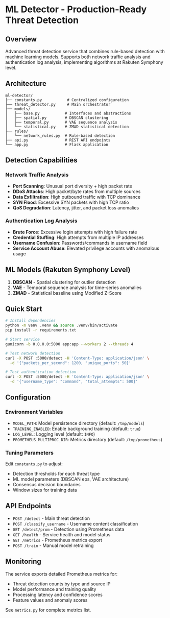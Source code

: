 # ML Detector - Production-Ready Threat Detection

## Overview

Advanced threat detection service that combines rule-based detection with machine learning models. Supports both network traffic analysis and authentication log analysis, implementing algorithms at Rakuten Symphony level.

## Architecture

```
ml-detector/
├── constants.py           # Centralized configuration
├── threat_detector.py     # Main orchestrator  
├── models/
│   ├── base.py           # Interfaces and abstractions
│   ├── spatial.py        # DBSCAN clustering
│   ├── temporal.py       # VAE sequence analysis
│   └── statistical.py    # ZMAD statistical detection
├── rules/
│   └── network_rules.py  # Rule-based detection
├── api.py                # REST API endpoints
└── app.py                # Flask application
```

## Detection Capabilities

### Network Traffic Analysis
- **Port Scanning**: Unusual port diversity + high packet rate
- **DDoS Attacks**: High packet/byte rates from multiple sources  
- **Data Exfiltration**: High outbound traffic with TCP dominance
- **SYN Flood**: Excessive SYN packets with high TCP ratio
- **QoS Degradation**: Latency, jitter, and packet loss anomalies

### Authentication Log Analysis  
- **Brute Force**: Excessive login attempts with high failure rate
- **Credential Stuffing**: High attempts from multiple IP addresses
- **Username Confusion**: Passwords/commands in username field
- **Service Account Abuse**: Elevated privilege accounts with anomalous usage

## ML Models (Rakuten Symphony Level)

1. **DBSCAN** - Spatial clustering for outlier detection
2. **VAE** - Temporal sequence analysis for time-series anomalies  
3. **ZMAD** - Statistical baseline using Modified Z-Score

## Quick Start

```bash
# Install dependencies
python -m venv .venv && source .venv/bin/activate
pip install -r requirements.txt

# Start service
gunicorn -b 0.0.0.0:5000 app:app --workers 2 --threads 4

# Test network detection
curl -X POST :5000/detect -H 'Content-Type: application/json' \
  -d '{"packets_per_second": 1200, "unique_ports": 50}'

# Test authentication detection
curl -X POST :5000/detect -H 'Content-Type: application/json' \
  -d '{"username_type": "command", "total_attempts": 500}'
```

## Configuration

### Environment Variables
- `MODEL_PATH`: Model persistence directory (default: `/tmp/models`)
- `TRAINING_ENABLED`: Enable background training (default: `true`)
- `LOG_LEVEL`: Logging level (default: `INFO`)
- `PROMETHEUS_MULTIPROC_DIR`: Metrics directory (default: `/tmp/prometheus`)

### Tuning Parameters
Edit `constants.py` to adjust:
- Detection thresholds for each threat type
- ML model parameters (DBSCAN eps, VAE architecture)
- Consensus decision boundaries
- Window sizes for training data

## API Endpoints

- `POST /detect` - Main threat detection
- `POST /classify_username` - Username content classification  
- `GET /detect/prom` - Detection using Prometheus data
- `GET /health` - Service health and model status
- `GET /metrics` - Prometheus metrics export
- `POST /train` - Manual model retraining

## Monitoring

The service exports detailed Prometheus metrics for:
- Threat detection counts by type and source IP
- Model performance and training quality
- Processing latency and confidence scores
- Feature values and anomaly scores

See `metrics.py` for complete metrics list.
